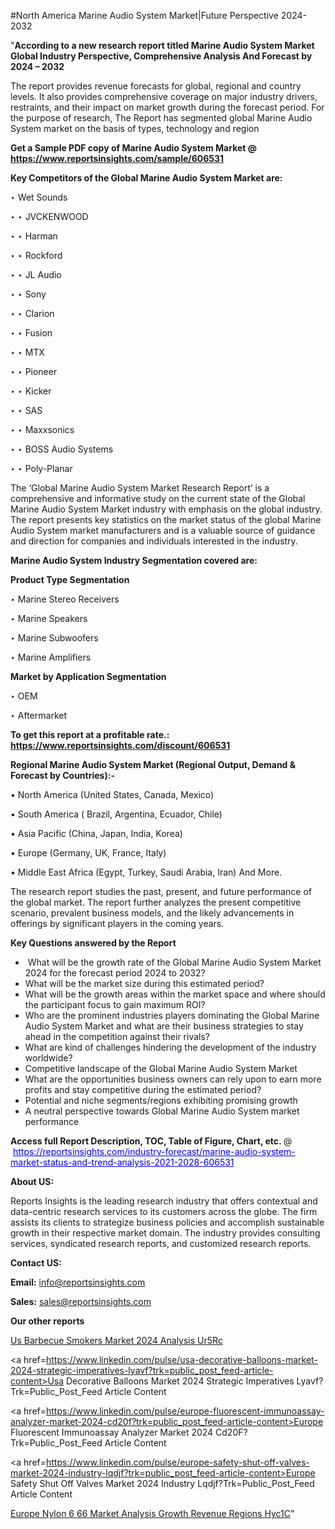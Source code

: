 #North America Marine Audio System Market|Future Perspective 2024-2032

"<strong>According to a new research report titled Marine Audio System Market Global Industry Perspective, Comprehensive Analysis And Forecast by 2024 – 2032</strong>

The report provides revenue forecasts for global, regional and country levels. It also provides comprehensive coverage on major industry drivers, restraints, and their impact on market growth during the forecast period. For the purpose of research, The Report has segmented global Marine Audio System market on the basis of types, technology and region

<strong>Get a Sample PDF copy of Marine Audio System Market </strong><strong>@<a href=https://www.reportsinsights.com/sample/606531 style=color:#0000ff;> https://www.reportsinsights.com/sample/606531</a></strong></font>

<strong>Key Competitors of the Global Marine Audio System Market are:</strong>

‣ Wet Sounds

‣ 
‣ JVCKENWOOD

‣ 
‣ Harman

‣ 
‣ Rockford

‣ 
‣ JL Audio

‣ 
‣ Sony

‣ 
‣ Clarion

‣ 
‣ Fusion

‣ 
‣ MTX

‣ 
‣ Pioneer

‣ 
‣ Kicker

‣ 
‣ SAS

‣ 
‣ Maxxsonics

‣ 
‣ BOSS Audio Systems

‣ 
‣ Poly-Planar

The ‘Global Marine Audio System Market Research Report’ is a comprehensive and informative study on the current state of the Global Marine Audio System Market industry with emphasis on the global industry. The report presents key statistics on the market status of the global Marine Audio System market manufacturers and is a valuable source of guidance and direction for companies and individuals interested in the industry.

<strong>Marine Audio System Industry Segmentation covered are:</strong>

<strong>Product Type Segmentation</strong>

‣    Marine Stereo Receivers

‣ Marine Speakers

‣ Marine Subwoofers

‣ Marine Amplifiers

<strong>Market by Application Segmentation</strong>

‣   OEM

‣ Aftermarket

<strong>To get this report at a profitable rate.: <a href=https://www.reportsinsights.com/discount/606531 style=color:#0000ff;>https://www.reportsinsights.com/discount/606531</a></strong></font>

<strong>Regional Marine Audio System Market (Regional Output, Demand &amp; Forecast by Countries):-</strong>

• North America (United States, Canada, Mexico)

• South America ( Brazil, Argentina, Ecuador, Chile)

• Asia Pacific (China, Japan, India, Korea)

• Europe (Germany, UK, France, Italy)

• Middle East Africa (Egypt, Turkey, Saudi Arabia, Iran) And More.

The research report studies the past, present, and future performance of the global market. The report further analyzes the present competitive scenario, prevalent business models, and the likely advancements in offerings by significant players in the coming years.

<strong>Key Questions answered by the Report</strong>
<ul>
  <li> What will be the growth rate of the Global Marine Audio System Market 2024 for the forecast period 2024 to 2032?</li>
  <li>What will be the market size during this estimated period?</li>
  <li>What will be the growth areas within the market space and where should the participant focus to gain maximum ROI?</li>
  <li>Who are the prominent industries players dominating the Global Marine Audio System Market and what are their business strategies to stay ahead in the competition against their rivals?</li>
  <li>What are kind of challenges hindering the development of the industry worldwide?</li>
  <li>Competitive landscape of the Global Marine Audio System Market</li>
  <li>What are the opportunities business owners can rely upon to earn more profits and stay competitive during the estimated period?</li>
  <li>Potential and niche segments/regions exhibiting promising growth</li>
  <li>A neutral perspective towards Global Marine Audio System market performance</li>
</ul>
<strong>Access full Report Description, TOC, Table of Figure, Chart, etc. </strong>@  <a href=https://reportsinsights.com/industry-forecast/marine-audio-system-market-status-and-trend-analysis-2021-2028-606531 style=color:#0000ff;>https://reportsinsights.com/industry-forecast/marine-audio-system-market-status-and-trend-analysis-2021-2028-606531</a></font>

<strong><strong>About US</strong>:</strong>

Reports Insights is the leading research industry that offers contextual and data-centric research services to its customers across the globe. The firm assists its clients to strategize business policies and accomplish sustainable growth in their respective market domain. The industry provides consulting services, syndicated research reports, and customized research reports.

<strong>Contact US:</strong>

<p class=""""><b>Email:</b> <a href=mailto:info@reportsinsights.com>info@reportsinsights.com</a></p>
<p class=""""><b>Sales:</b> <a href=mailto:sales@reportsinsights.com>sales@reportsinsights.com</a></p>

<strong>Our other reports</strong>

<a href=https://www.linkedin.com/pulse/us-barbecue-smokers-market-2024-analysis-ur5rc/>Us Barbecue Smokers Market 2024 Analysis Ur5Rc</a>

<a href=https://www.linkedin.com/pulse/usa-decorative-balloons-market-2024-strategic-imperatives-lyavf?trk=public_post_feed-article-content>Usa Decorative Balloons Market 2024 Strategic Imperatives Lyavf?Trk=Public_Post_Feed Article Content</a>

<a href=https://www.linkedin.com/pulse/europe-fluorescent-immunoassay-analyzer-market-2024-cd20f?trk=public_post_feed-article-content>Europe Fluorescent Immunoassay Analyzer Market 2024 Cd20F?Trk=Public_Post_Feed Article Content</a>

<a href=https://www.linkedin.com/pulse/europe-safety-shut-off-valves-market-2024-industry-lqdjf?trk=public_post_feed-article-content>Europe Safety Shut Off Valves Market 2024 Industry Lqdjf?Trk=Public_Post_Feed Article Content</a>

<a href=https://www.linkedin.com/pulse/europe-nylon-6-66-market-analysis-growth-revenue-regions-hyc1c/>Europe Nylon 6 66 Market Analysis Growth Revenue Regions Hyc1C</a>"
